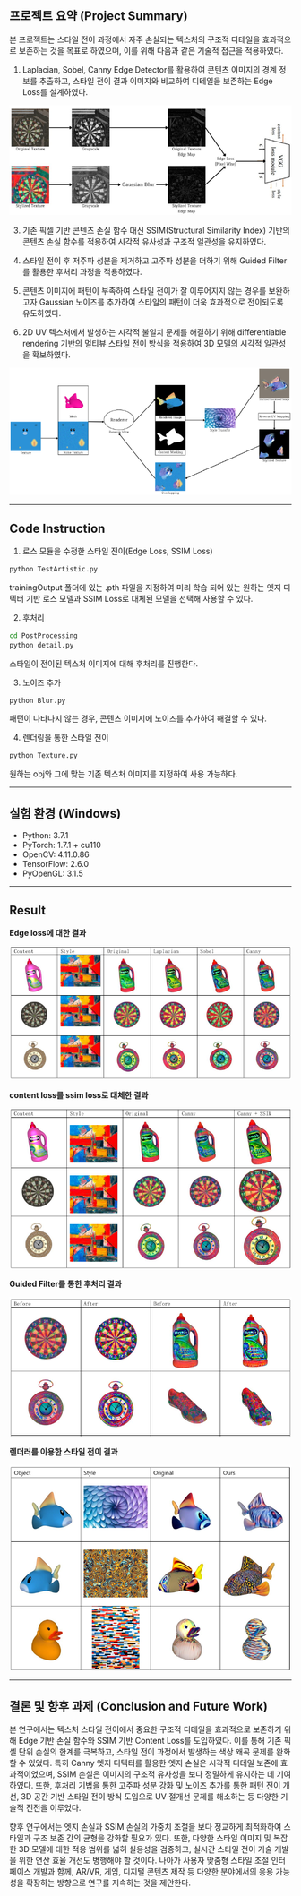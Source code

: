 ## 프로젝트 요약 (Project Summary)

본 프로젝트는 스타일 전이 과정에서 자주 손실되는 텍스처의 구조적 디테일을 효과적으로 보존하는 것을 목표로 하였으며, 이를 위해 다음과 같은 기술적 접근을 적용하였다.

1. Laplacian, Sobel, Canny Edge Detector를 활용하여 콘텐츠 이미지의 경계 정보를 추출하고, 스타일 전이 결과 이미지와 비교하여 디테일을 보존하는 Edge Loss를 설계하였다.

![alt text](image-4.png)

3. 기존 픽셀 기반 콘텐츠 손실 함수 대신 SSIM(Structural Similarity Index) 기반의 콘텐츠 손실 함수를 적용하여 시각적 유사성과 구조적 일관성을 유지하였다.

4. 스타일 전이 후 저주파 성분을 제거하고 고주파 성분을 더하기 위해 Guided Filter를 활용한 후처리 과정을 적용하였다.

5. 콘텐츠 이미지에 패턴이 부족하여 스타일 전이가 잘 이루어지지 않는 경우를 보완하고자 Gaussian 노이즈를 추가하여 스타일의 패턴이 더욱 효과적으로 전이되도록 유도하였다.

6. 2D UV 텍스처에서 발생하는 시각적 불일치 문제를 해결하기 위해 differentiable rendering 기반의 멀티뷰 스타일 전이 방식을 적용하여 3D 모델의 시각적 일관성을 확보하였다.

![alt text](image-5.png)

---
## Code Instruction
1. 로스 모듈을 수정한 스타일 전이(Edge Loss, SSIM Loss)
```bash
python TestArtistic.py
```
trainingOutput 폴더에 있는 .pth 파일을 지정하여 미리 학습 되어 있는 원하는 엣지 디텍터 기반 로스 모델과 SSIM Loss로 대체된 모델을 선택해 사용할 수 있다.

2. 후처리
```bash
cd PostProcessing
python detail.py
```
스타일이 전이된 텍스처 이미지에 대해 후처리를 진행한다.

3. 노이즈 추가
```bash
python Blur.py
```
패턴이 나타나지 않는 경우, 콘텐츠 이미지에 노이즈를 추가하여 해결할 수 있다.

4. 렌더링을 통한 스타일 전이
```bash
python Texture.py
```
원하는 obj와 그에 맞는 기존 텍스처 이미지를 지정하여 사용 가능하다.

---
## 실험 환경 (Windows)
- Python: 3.7.1
- PyTorch: 1.7.1 + cu110
- OpenCV: 4.11.0.86
- TensorFlow: 2.6.0
- PyOpenGL: 3.1.5
---
## Result
**Edge loss에 대한 결과**

![alt text](image.png)


**content loss를 ssim loss로 대체한 결과**

![alt text](image-1.png)


**Guided Filter를 통한 후처리 결과**

![alt text](image-2.png)


**렌더러를 이용한 스타일 전이 결과**

![alt text](image-3.png)

---

## 결론 및 향후 과제 (Conclusion and Future Work)
본 연구에서는 텍스처 스타일 전이에서 중요한 구조적 디테일을 효과적으로 보존하기 위해 Edge 기반 손실 함수와 SSIM 기반 Content Loss를 도입하였다. 이를 통해 기존 픽셀 단위 손실의 한계를 극복하고, 스타일 전이 과정에서 발생하는 색상 왜곡 문제를 완화할 수 있었다. 특히 Canny 엣지 디텍터를 활용한 엣지 손실은 시각적 디테일 보존에 효과적이었으며, SSIM 손실은 이미지의 구조적 유사성을 보다 정밀하게 유지하는 데 기여하였다. 또한, 후처리 기법을 통한 고주파 성분 강화 및 노이즈 추가를 통한 패턴 전이 개선, 3D 공간 기반 스타일 전이 방식 도입으로 UV 절개선 문제를 해소하는 등 다양한 기술적 진전을 이루었다.


향후 연구에서는 엣지 손실과 SSIM 손실의 가중치 조절을 보다 정교하게 최적화하여 스타일과 구조 보존 간의 균형을 강화할 필요가 있다. 또한, 다양한 스타일 이미지 및 복잡한 3D 모델에 대한 적용 범위를 넓혀 실용성을 검증하고, 실시간 스타일 전이 기술 개발을 위한 연산 효율 개선도 병행해야 할 것이다. 나아가 사용자 맞춤형 스타일 조절 인터페이스 개발과 함께, AR/VR, 게임, 디지털 콘텐츠 제작 등 다양한 분야에서의 응용 가능성을 확장하는 방향으로 연구를 지속하는 것을 제안한다.
